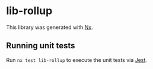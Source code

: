 # lib-rollup

This library was generated with [Nx](https://nx.dev).

## Running unit tests

Run `nx test lib-rollup` to execute the unit tests via [Jest](https://jestjs.io).
